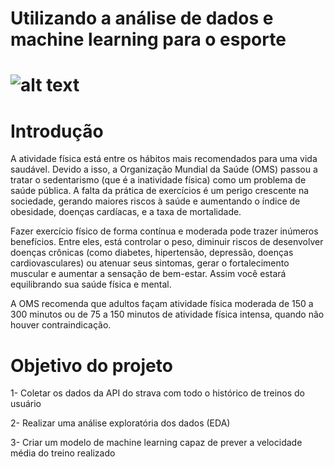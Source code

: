 # Utilizando a análise de dados e machine learning para o esporte

# ![alt text](https://runnersworld.com.br/wp-content/uploads/sites/4/2019/01/como-se-manter-motivado.jpg)

# Introdução
A atividade física está entre os hábitos mais recomendados para uma vida saudável. Devido a isso, a Organização Mundial da Saúde (OMS) passou a tratar o sedentarismo (que é a inatividade física) como um problema de saúde pública. A falta da prática de exercícios é um perigo crescente na sociedade, gerando maiores riscos à saúde e aumentando o índice de obesidade, doenças cardíacas, e a taxa de mortalidade.

Fazer exercício físico de forma contínua e moderada pode trazer inúmeros benefícios. Entre eles, está controlar o peso, diminuir riscos de desenvolver doenças crônicas (como diabetes, hipertensão, depressão, doenças cardiovasculares) ou atenuar seus sintomas, gerar o fortalecimento muscular e aumentar a sensação de bem-estar. Assim você estará equilibrando sua saúde física e mental.

A OMS recomenda que adultos façam atividade física moderada de 150 a 300 minutos ou de 75 a 150 minutos de atividade física intensa, quando não houver contraindicação.


# Objetivo do projeto
1- Coletar os dados da API do strava com todo o histórico de treinos do usuário

2- Realizar uma análise exploratória dos dados (EDA)

3- Criar um modelo de machine learning capaz de prever a velocidade média do treino realizado
